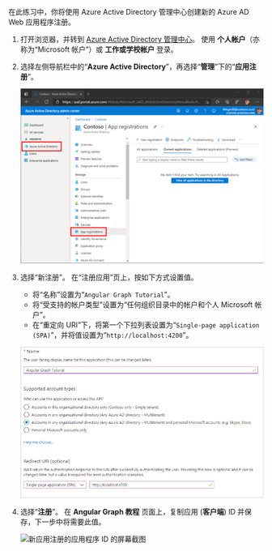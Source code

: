 <!-- markdownlint-disable MD002 MD041 -->

在此练习中，你将使用 Azure Active Directory 管理中心创建新的 Azure AD Web 应用程序注册。

1. 打开浏览器，并转到 [Azure Active Directory 管理中心](https://aad.portal.azure.com)。 使用 **个人帐户**（亦称为“Microsoft 帐户”）或 **工作或学校帐户** 登录。

1. 选择左侧导航栏中的“**Azure Active Directory**”，再选择“**管理**”下的“**应用注册**”。

    ![应用注册屏幕截图 ](./images/aad-portal-app-registrations.png)

1. 选择“新注册”。 在“注册应用”页上，按如下方式设置值。

    - 将“名称”设置为“`Angular Graph Tutorial`”。
    - 将“受支持的帐户类型”设置为“任何组织目录中的帐户和个人 Microsoft 帐户”。
    - 在“重定向 URI”下，将第一个下拉列表设置为“`Single-page application (SPA)`”，并将值设置为“`http://localhost:4200`”。

    ![注册应用程序页面的屏幕截图](./images/aad-register-an-app.png)

1. 选择“**注册**”。 在 **Angular Graph 教程** 页面上，复制应用 (**客户端**) ID 并保存，下一步中将需要此值。

    ![新应用注册的应用程序 ID 的屏幕截图](./images/aad-application-id.png)
